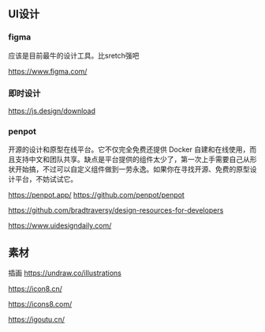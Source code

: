 
## UI设计



### figma

应该是目前最牛的设计工具。比sretch强吧

https://www.figma.com/


### 即时设计

https://js.design/download

### penpot

开源的设计和原型在线平台。它不仅完全免费还提供 Docker 自建和在线使用，而且支持中文和团队共享。缺点是平台提供的组件太少了，第一次上手需要自己从形状开始搞，不过可以自定义组件做到一劳永逸。如果你在寻找开源、免费的原型设计平台，不妨试试它。

https://penpot.app/
https://github.com/penpot/penpot


https://github.com/bradtraversy/design-resources-for-developers

https://www.uidesigndaily.com/


## 素材

插画
https://undraw.co/illustrations

https://icon8.cn/

https://icons8.com/


https://igoutu.cn/

